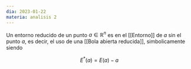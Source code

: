 ```yaml
---
dia: 2023-01-22
materia: analisis 2
---
```

Un entorno reducido de un punto $a \in \mathbb{R}^n$ es en el [[Entorno]] de $a$ sin el punto $a$, es decir, el uso de una [[Bola abierta reducida]], simbolicamente siendo

$$ E^*(a) = E(a) - {a} $$